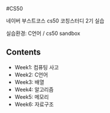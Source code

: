 #CS50

네이버 부스트코스 cs50 코칭스터디 2기 실습

실습환경: C언어 / cs50 sandbox


## Contents
 - Week1: 컴퓨팅 사고
 - Week2: C언어
 - Week3: 배열
 - Week4: 알고리즘
 - Week5: 메모리
 - Week6: 자료구조
